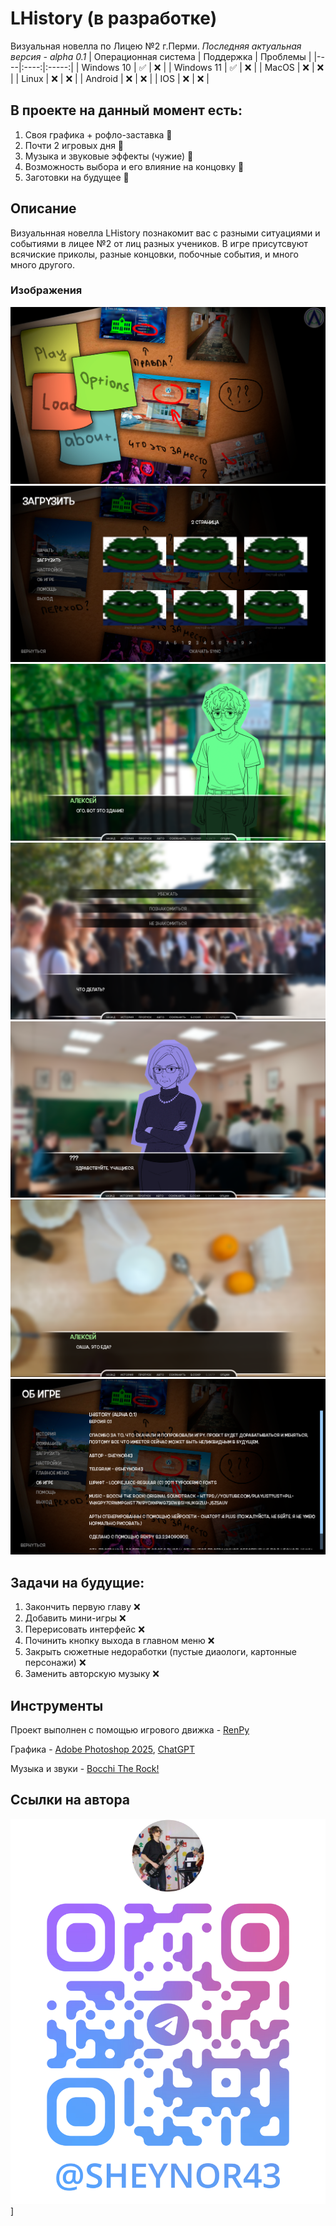 # LHistory (в разработке)
Визуальная новелла по Лицею №2 г.Перми.
*Последняя актуальная версия - alpha 0.1*
| Операционная система | Поддержка | Проблемы |
|----|:----:|:-----:|
| Windows 10 | ✅ | ❌ |
| Windows 11 | ✅ | ❌ |
| MacOS | ❌ | ❌ |
| Linux | ❌ | ❌ |
| Android | ❌ | ❌ |
| IOS | ❌ | ❌ |

## В проекте на данный момент есть:
1) Своя графика + рофло-заставка 🌟
2) Почти 2 игровых дня 🌟
3) Музыка и звуковые эффекты (чужие) 🌟
4) Возможность выбора и его влияние на концовку 🌟
5) Заготовки на будущее 🌟

## Описание
Визуальнная новелла LHistory познакомит вас с разными ситуациями и событиями в лицее №2 от лиц разных учеников. В игре присутсвуют всячиские приколы, разные концовки, побочные события, и много много другого. 

### Изображения
![1](https://github.com/sheynor/LHistory/blob/images/screenshots/image_2025-04-06_14-53-52.png)
![2](https://github.com/sheynor/LHistory/blob/images/screenshots/image_2025-04-06_14-57-43.png)
![3](https://github.com/sheynor/LHistory/blob/images/screenshots/image_2025-04-06_14-58-38.png)
![4](https://github.com/sheynor/LHistory/blob/images/screenshots/image_2025-04-06_14-59-18.png)
![5](https://github.com/sheynor/LHistory/blob/images/screenshots/image_2025-04-06_15-00-42.png)
![6](https://github.com/sheynor/LHistory/blob/images/screenshots/image_2025-04-06_15-01-10.png)
![7](https://github.com/sheynor/LHistory/blob/images/screenshots/image_2025-04-06_15-01-32.png)

## Задачи на будущие:
1) Закончить первую главу ❌
2) Добавить мини-игры ❌
3) Перерисовать интерфейс ❌
4) Починить кнопку выхода в главном меню ❌
5) Закрыть сюжетные недоработки (пустые диаологи, картонные персонажи) ❌
6) Заменить авторскую музыку ❌

## Инструменты
Проект выполнен с помощью игрового движка - [RenPy](https://www.renpy.org)  

Графика - [Adobe Photoshop 2025](https://www.adobe.com/ru/products/photoshop.html), [ChatGPT](https://chatgpt.com)  

Музыка и звуки - [Bocchi The Rock!](https://youtu.be/KkZZNA-RzNQ?si=l4XzHyTnAA1EQaPc)

## Ссылки на автора
[![Telegram](https://github.com/sheynor/LHistory/blob/images/screenshots/photo_2025-04-06_15-31-04.jpg)](https://t.me/sheynor43)]




